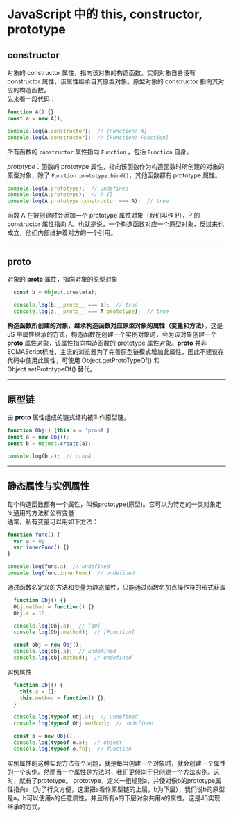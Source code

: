 # JavaScript 中的 this, constructor, prototype

## constructor

对象的 constructor 属性，指向该对象的构造函数。实例对象自身没有 constructor 属性，该属性继承自其原型对象。原型对象的 constructor 指向其对应的构造函数。  
先来看一段代码：

```js
function A() {}
const a = new A();

console.log(a.constructor);  // [Function: A]
console.log(A.constructor);  // [Function: Function]
```

所有函数的 `constructor` 属性指向 `Function` ，包括 `Function` 自身。

*prototype*：函数的 prototype 属性，指向该函数作为构造函数时所创建的对象的原型对象，除了 `Function.prototype.bind()`，其他函数都有 prototype 属性。

```js
console.log(a.prototype);  // undefined
console.log(A.prototype);  // A {}
console.log(A.prototype.constructor === A);  // true
```

函数 A 在被创建时会添加一个 prototype 属性对象（我们叫作 P），P 的 constructor 属性指向 A。也就是说，一个构造函数对应一个原型对象，反过来也成立，他们内部维护着对方的一个引用。
___

## __proto__

对象的 __proto__ 属性，指向对象的原型对象

```js
  const b = Object.create(a);

  console.log(b.__proto__ === a);  // true
  console.log(a.__proto__ === A.prototype);  // true
```

__构造函数所创建的对象，继承构造函数对应原型对象的属性（变量和方法）__，这是 JS 中属性继承的方式，构造函数在创建一个实例对象时，会为该对象创建一个 __proto__ 属性对象，该属性指向构造函数的 prototype 属性对象。__proto__ 并非ECMAScript标准，主流的浏览器为了完善原型链模式增加此属性，因此不建议在代码中使用此属性，可使用 Object.getProtoTypeOf() 和 Object.setPrototypeOf() 替代。
___

## 原型链

由 __proto__ 属性组成的链式结构被叫作原型链。

```js
function Obj() {this.a = 'propA'}
const a = new Obj();
const b = Object.create(a);

console.log(b.a);  // propA
```

___

## 静态属性与实例属性

每个构造函数都有一个属性，叫做prototype(原型)。它可以为特定的一类对象定义通用的方法和公有变量  
通常，私有变量可以用如下方法：  

```js
function func() {
  var a = 0;
  var innerFunc() {}
}

console.log(func.a)  // undefined
console.log(func.innerFunc)  // undefined
```

通过函数名定义的方法和变量为静态属性，只能通过函数名加点操作符的形式获取

```js
  function Obj() {}
  Obj.method = function() {}
  Obj.a = 10;

  console.log(Obj.a);  // [10]
  console.log(Obj.method);  // [Function]

  const obj = new Obj();
  console.log(obj.a);  // undefined
  console.log(obj.method);  // undefined
```

实例属性

```js
  function Obj() {
    this.a = [];
    this.method = function() {};
  }

  console.log(typeof Obj.a);  // undefined
  console.log(typeof Obj.method);  // undefined

  const o = new Obj();
  console.log(typeof o.a);  // object
  console.log(typeof o.fn);  // function
```

实例属性的这种实现方法有个问题，就是每当创建一个对象时，就会创建一个属性的一个实例。然而当一个属性是方法时，我们更倾向于只创建一个方法实例。这时，就有了prototype。
prototype，定义一组规则a，并使对像b的prototype属性指向a（为了行文方便，这里把a看作原型链的上层，b为下层），我们说b的原型是a，b可以使用a的任意属性，并且所有a的下层对象共用a的属性。这是JS实现继承的方式。